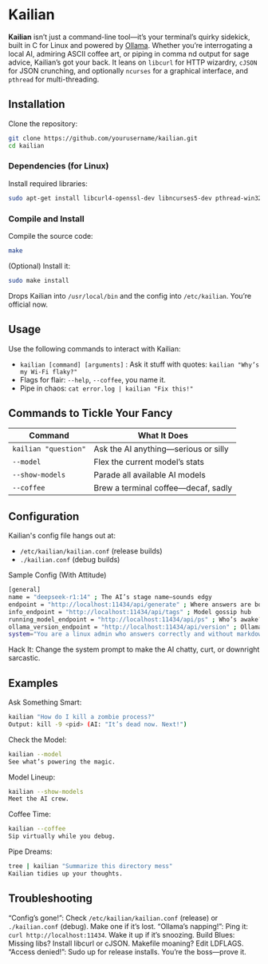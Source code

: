  # Kailian

**Kailian** isn’t just a command-line tool—it’s your terminal’s quirky sidekick, built in C for Linux and powered by [Ollama](https://ollama.com/). Whether you’re interrogating a local AI, admiring ASCII coffee art, or piping in comma
nd output for sage advice, Kailian’s got your back. It leans on `libcurl` for HTTP wizardry, `cJSON` for JSON crunching, and optionally `ncurses` for a graphical interface, and `pthread` for multi-threading.

## Installation

Clone the repository:
```bash
git clone https://github.com/yourusername/kailian.git
cd kailian
```
### Dependencies (for Linux)

Install required libraries:
```bash
sudo apt-get install libcurl4-openssl-dev libncurses5-dev pthread-win32
```
### Compile and Install

Compile the source code:
```bash
make
```
(Optional) Install it:
```bash
sudo make install
```
Drops Kailian into `/usr/local/bin` and the config into `/etc/kailian`. You’re official now.

## Usage

Use the following commands to interact with Kailian:

- `kailian [command] [arguments]` : Ask it stuff with quotes: `kailian "Why’s my Wi-Fi flaky?"`
- Flags for flair: `--help`, `--coffee`, you name it.
- Pipe in chaos: `cat error.log | kailian "Fix this!"`

## Commands to Tickle Your Fancy

Command    | What It Does
------------|-----------------
`kailian "question"`  | Ask the AI anything—serious or silly
`--model`    | Flex the current model’s stats
`--show-models`   | Parade all available AI models
`--coffee`     | Brew a terminal coffee—decaf, sadly

## Configuration

Kailian's config file hangs out at:

- `/etc/kailian/kailian.conf` (release builds)
- `./kailian.conf` (debug builds)

Sample Config (With Attitude)
```bash
[general]
name = "deepseek-r1:14" ; The AI’s stage name—sounds edgy
endpoint = "http://localhost:11434/api/generate" ; Where answers are born
info_endpoint = "http://localhost:11434/api/tags" ; Model gossip hub
running_model_endpoint = "http://localhost:11434/api/ps" ; Who’s awake?
ollama_version_endpoint = "http://localhost:11434/api/version" ; Ollama’s flex
system="You are a linux admin who answers correctly and without markdown" ; AI’s vibe—gruff but helpful
```
Hack It: Change the system prompt to make the AI chatty, curt, or downright sarcastic.

## Examples

Ask Something Smart:
```bash
kailian "How do I kill a zombie process?"
Output: kill -9 <pid> (AI: "It’s dead now. Next!")
```
Check the Model:
```bash
kailian --model
See what’s powering the magic.
```
Model Lineup:
```bash
kailian --show-models
Meet the AI crew.
```
Coffee Time:
```bash
kailian --coffee
Sip virtually while you debug.
```
Pipe Dreams:
```bash
tree | kailian "Summarize this directory mess"
Kailian tidies up your thoughts.
```

## Troubleshooting

“Config’s gone!”: Check `/etc/kailian/kailian.conf` (release) or `./kailian.conf` (debug). Make one if it’s lost.
“Ollama’s napping!”: Ping it: `curl http://localhost:11434`. Wake it up if it’s snoozing.
Build Blues: Missing libs? Install libcurl or cJSON. Makefile moaning? Edit LDFLAGS.
“Access denied!”: Sudo up for release installs. You’re the boss—prove it.
